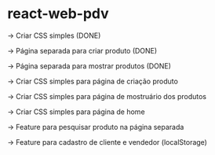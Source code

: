 # react-web-pdv

-> Criar CSS simples (DONE)

-> Página separada para criar produto   (DONE)

-> Página separada para mostrar produtos (DONE)

-> Criar CSS simples para página de criação produto 

-> Criar CSS simples para página de mostruário dos produtos

-> Criar CSS simples para página de home

-> Feature para pesquisar produto na página separada

-> Feature para cadastro de cliente e vendedor (localStorage)
